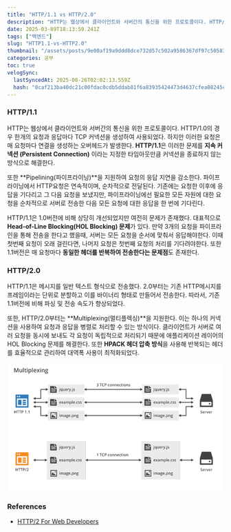 ```yaml
---
title: "HTTP/1.1 vs HTTP/2.0"
description: "HTTP는 웹상에서 클라이언트와 서버간의 통신을 위한 프로토콜이다. HTTP/1.0의 경우 한개의 요청과 응답마다 TCP 커넥션을 생성하여 사용되었다. 하지만 이러한 요청은 매 요청마다 연결을 생성하는 오버헤드가 발생한다. HTTP/1.1은 이러한 문제를 지속 커넥션 "
date: 2025-03-09T18:13:59.241Z
tags: ["백엔드"]
slug: "HTTP1.1-vs-HTTP2.0"
thumbnail: "/assets/posts/9e00af19a9ddd8dce732d57c502a9586367df97c505830cf0b9e959e0682ddd7.png"
categories: 공부
toc: true
velogSync:
  lastSyncedAt: 2025-08-26T02:02:13.559Z
  hash: "8caf213ba40dc21c00fdac0cdb5ddab81f6a83935424473d4637cfea08245cad"
---
```


### HTTP/1.1
HTTP는 웹상에서 클라이언트와 서버간의 통신을 위한 프로토콜이다. HTTP/1.0의 경우 한개의 요청과 응답마다 TCP 커넥션을 생성하여 사용되었다. 하지만 이러한 요청은 매 요청마다 연결을 생성하는 오버헤드가 발생한다. **HTTP/1.1**은 이러한 문제를 **지속 커넥션 (Persistent Connection)** 이라는 지정한 타임아웃만큼 커넥션을 종료하지 않는 방식으로 해결한다.

또한 **Pipelining(파이프라이닝)**을 지원하여 요청의 응답 지연을 감소한다. 파이프라이닝에서 HTTP요청은 연속적이며, 순차적으로 전달된다. 기존에는 요청한 이후에 응답을 기다리고 그 다음 요청을 보냈지만, 파이프라이닝에선 필요한 모든 자원에 대한 요청을 순차적으로 서버로 전송한 다음 모든 요청에 대한 응답을 한 번에 기다린다.

HTTP/1.1은 1.0버전에 비해 상당히 개선되었지만 여전히 문제가 존재했다. 대표적으로 **Head-of-Line Blocking(HOL Blocking) 문제**가 있다. 
만약 3개의 요청을 파이프라인을 통해 전송을 한다고 했을때, 서버는 모든 요청을 순서에 맞춰서 응답해야한다. 이때 첫번째 요청이 오래 걸린다면, 나머지 요청은 첫번째 요청의 처리를 기다려야한다. 또한 1.1버전은 매 요청마다 **동일한 헤더를 반복하여 전송한다는 문제점**도 존재한다.

### HTTP/2.0
HTTP/1.1은 메시지를 일반 텍스트 형식으로 전송했다. 2.0부터는 기존 HTTP메시지를 프레임이라는 단위로 분할하고 이를 바이너리 형태로 만들어서 전송한다. 따라서, 기존 1.1버전에 비해 파싱 및 전송 속도가 향상되었다. 

또한, HTTP/2.0부터는 **Multiplexing(멀티플렉싱)**을 지원한다. 이는 하나의 커넥션을 사용하여 요청과 응답을 병렬로 처리할 수 있는 방식이다. 클라이언트가 서버로 여러 요청을 동시에 보내도 각 요청이 독립적으로 처리되기 때문에 애플리케이션 레이어의 HOL Blocking 문제를 해결한다. 또한 **HPACK 헤더 압축 방식**을 사용해 반복되는 헤더를 효율적으로 관리하여 대역폭 사용이 최적화되었다.

![](/assets/posts/d111469ed20a130e3abfa601a17697cc2344ed63a6b1c04f55672e086e3c2dcd.png)

### References
- [HTTP/2 For Web Developers](https://blog.cloudflare.com/http-2-for-web-developers/)